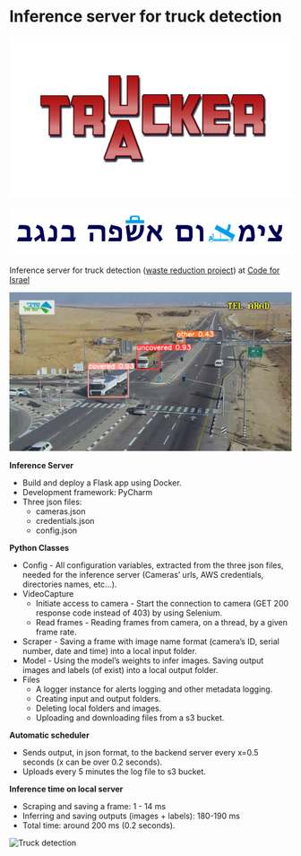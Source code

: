 # Inference server for truck detection 

![Traucker](/assets/images/traucker.png "Traucker")

![צימצום פסולת](/assets/images/logo-Oz.png "צימצום פסולת")

Inference server for truck detection ([waste reduction project](https://www.codeforisrael.org/project/%D7%94%D7%A9%D7%9C%D7%9B%D7%AA-%D7%A4%D7%A1%D7%95%D7%9C%D7%AA-%D7%9C%D7%90-%D7%97%D7%95%D7%A7%D7%99%D7%AA-%D7%91%D7%A0%D7%92%D7%91)) at [Code for Israel](https://www.codeforisrael.org/)

![Truck detection](/assets/images/classes.png "Truck detection")

**Inference Server**
* Build and deploy a Flask app using Docker.
* Development framework: PyCharm
* Three json files:
  * cameras.json
  * credentials.json
  * config.json

**Python Classes**
* Config - All configuration variables, extracted from the three json files, needed for the inference server (Cameras’ urls, AWS credentials, directories names, etc...).
* VideoCapture
  * Initiate access to camera - Start the connection to camera (GET 200 response code instead of 403) by using Selenium.
  * Read frames - Reading frames from camera, on a thread, by a given frame rate.
* Scraper - Saving a frame with image name format (camera’s ID, serial number, date and time) into a local input folder.
* Model - Using the model’s weights to infer images. Saving output images and labels (of exist) into a local output folder.
* Files
  * A logger instance for alerts logging and other metadata logging.
  * Creating input and output folders.
  * Deleting local folders and images.
  * Uploading and downloading files from a s3 bucket.

**Automatic scheduler**
 * Sends output, in json format, to the backend server every x=0.5 seconds (x can be over 0.2 seconds).
 * Uploads every 5 minutes the log file to s3 bucket.

**Inference time on local server**
* Scraping and saving a frame: 1 - 14 ms
* Inferring and saving outputs (images + labels): 180-190 ms
* Total time: around 200 ms (0.2 seconds).

![Truck detection](/assets/images/output.gif "Truck detection")
